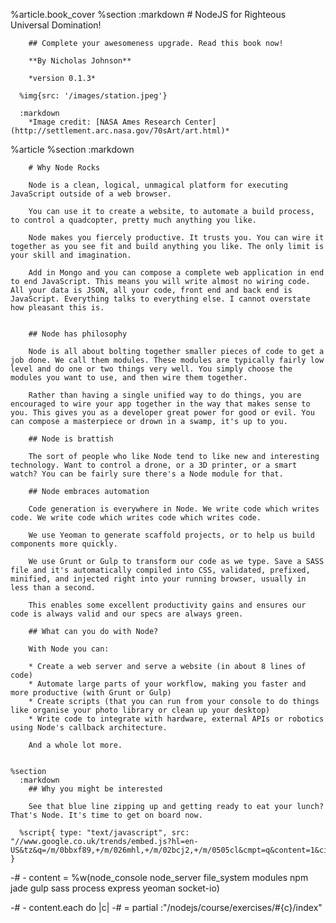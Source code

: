 %article.book_cover
    %section
      :markdown
        # NodeJS for Righteous Universal Domination!
  
        ## Complete your awesomeness upgrade. Read this book now!
  
        **By Nicholas Johnson**
  
        *version 0.1.3*
  
      %img{src: '/images/station.jpeg'}
  
      :markdown
        *Image credit: [NASA Ames Research Center](http://settlement.arc.nasa.gov/70sArt/art.html)*
  
  %article
    %section
      :markdown
  
        # Why Node Rocks
  
        Node is a clean, logical, unmagical platform for executing JavaScript outside of a web browser.
  
        You can use it to create a website, to automate a build process, to control a quadcopter, pretty much anything you like.
  
        Node makes you fiercely productive. It trusts you. You can wire it together as you see fit and build anything you like. The only limit is your skill and imagination.
  
        Add in Mongo and you can compose a complete web application in end to end JavaScript. This means you will write almost no wiring code. All your data is JSON, all your code, front end and back end is JavaScript. Everything talks to everything else. I cannot overstate how pleasant this is.
  
  
        ## Node has philosophy
  
        Node is all about bolting together smaller pieces of code to get a job done. We call them modules. These modules are typically fairly low level and do one or two things very well. You simply choose the modules you want to use, and then wire them together.
  
        Rather than having a single unified way to do things, you are encouraged to wire your app together in the way that makes sense to you. This gives you as a developer great power for good or evil. You can compose a masterpiece or drown in a swamp, it's up to you.
  
        ## Node is brattish
  
        The sort of people who like Node tend to like new and interesting technology. Want to control a drone, or a 3D printer, or a smart watch? You can be fairly sure there's a Node module for that.
  
        ## Node embraces automation
  
        Code generation is everywhere in Node. We write code which writes code. We write code which writes code which writes code.
  
        We use Yeoman to generate scaffold projects, or to help us build components more quickly.
  
        We use Grunt or Gulp to transform our code as we type. Save a SASS file and it's automatically compiled into CSS, validated, prefixed, minified, and injected right into your running browser, usually in less than a second.
  
        This enables some excellent productivity gains and ensures our code is always valid and our specs are always green.
  
        ## What can you do with Node?
  
        With Node you can:
  
        * Create a web server and serve a website (in about 8 lines of code)
        * Automate large parts of your workflow, making you faster and more productive (with Grunt or Gulp)
        * Create scripts (that you can run from your console to do things like organise your photo library or clean up your desktop)
        * Write code to integrate with hardware, external APIs or robotics using Node's callback architecture.
  
        And a whole lot more.
  
  
    %section
      :markdown
        ## Why you might be interested
  
        See that blue line zipping up and getting ready to eat your lunch? That's Node. It's time to get on board now.
  
      %script{ type: "text/javascript", src: "//www.google.co.uk/trends/embed.js?hl=en-US&tz&q=/m/0bbxf89,+/m/026mhl,+/m/02bcj2,+/m/0505cl&cmpt=q&content=1&cid=TIMESERIES_GRAPH_0&export=5&w=500&h=330" }
  
  
  -# - content = %w(node_console node_server file_system modules npm jade gulp sass process express yeoman  socket-io)
  
  -# - content.each do |c|
  -#   = partial :"/nodejs/course/exercises/#{c}/index"
  
  